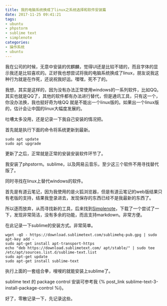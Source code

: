```yaml
---
title: 我的电脑系统换成了linux之系统选择和软件安装篇
date: 2017-11-25 09:41:21
tags:
- ubuntu
- phpstorm
- sublime text
- simplenote
categories:
- 操作系统
- ubuntu
---
```

我在公司的时候，无意中安装的优麒麟，觉得UI还是比较不错的，而且字体的显示我还是比较喜欢的。正好我也想尝试将我的电脑系统换成了linux，朋友说我这种行为就是在作死，还说祝我好运。嘿嘿，死不了的。

我想，其实是这样的，因为没有办法正常使用windows的一系列软件，比如QQ。其实也就是QQ了，其他的软件都有办法进行替代，但是通讯工具，只有这一个，你没办法换，我也挺好奇为啥QQ 就是不能出一个linux版的。如果出一个linux版的，估计会让中国的linux大幅度发展的。

吐嘈太多没用，还是记录一下我自己安装的情况把。

首先就是执行下面的命令将系统更新到最新。

```shell
sudo apt update
sudo apt upgrade
```

更新了之后，正常就是正常的安装安装软件环节了。

我安装了phpstorm。sublime，以及网易云音乐，至少这三个软件不用寻找替代版了。

同时寻找在linux上替代windows的软件。

首先是有道云笔记，因为我使用的是火狐浏览器，但是有道云笔记的web版结果只有老版的支持，结果我登录进去，发现保存的东西已经不是我最新的东西了。

所以逐而放弃，从而寻找新的工具，后来找到[Simplenote](https://simplenote.com/)，下载了一个尝试了一下，发现非常简洁，没有多余的功能，而且支持markdown。非常方便。

在此记录一下sublime的安装方式。非常简单。

```shell
wget -qO - https://download.sublimetext.com/sublimehq-pub.gpg | sudo apt-key add -
sudo apt-get install apt-transport-https
echo "deb https://download.sublimetext.com/ apt/stable/" | sudo tee /etc/apt/sources.list.d/sublime-text.list
sudo apt-get update
sudo apt-get install sublime-text
```
执行上面的一套组合拳，嗖嗖的就能安装上sublime了。

sublime text 的 package control 安装可参考我 {% post_link sublime-text-3-install-package-control %i}。

好了，零散记录一下，先记录这些。


